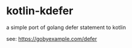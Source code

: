# kotlin-kdefer
a simple port of golang defer statement to kotlin

see: https://gobyexample.com/defer
